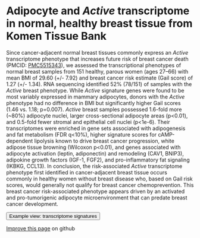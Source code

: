 # Adipocyte and *Active* transcriptome in normal, healthy breast tissue from Komen Tissue Bank

Since cancer-adjacent normal breast tissues commonly express an *Active* transcriptome phenotype that increases future risk of breast cancer death (PMCID: [PMC5515343](https://www.ncbi.nlm.nih.gov/pmc/articles/PMC5515343/)), we assessed the transcriptional phenotypes of normal breast samples from 151 healthy, parous women (ages 27–66) with mean BMI of 29.60 (+/- 7.92) and breast cancer risk estimate (Gail score) of 1.27 (+/- 1.34). RNA sequencing identified 52% (78/151) of samples with the *Active* breast phenotype. While *Active* signature genes were found to be most variably expressed in mammary adipocytes, donors with the *Active* phenotype had no difference in BMI but significantly higher Gail scores (1.46 vs. 1.18; p=0.007). *Active* breast samples possessed 1.6-fold more (~80%) adipocyte nuclei, larger cross-sectional adipocyte areas (p<0.01), and 0.5-fold fewer stromal and epithelial cell nuclei (p<1e-6). Their transcriptomes were enriched in gene sets associated with adipogenesis and fat metabolism (FDR q<10%), higher signature scores for cAMP-dependent lipolysis known to drive breast cancer progression, white adipose tissue browning (Wilcoxon p<0.01), and genes associated with adipocyte activation (leptin, adiponectin) and remodeling (CAV1, BNIP3), adipokine growth factors (IGF-1, FGF2), and pro-inflammatory fat signaling (IKBKG, CCL13). In conclusion, the risk-associated *Active* transcriptome phenotype first identified in cancer-adjacent breast tissue occurs commonly in healthy women without breast disease who, based on Gail risk scores, would generally not qualify for breast cancer chemoprevention. This breast cancer risk-associated phenotype appears driven by an activated and pro-tumorigenic adipocyte microenvironment that can predate breast cancer development.    

<button class="cohortButton" data-bookmark="4618d22010817aedd9412fdc39f04f32">Example view: transcriptome signatures</button>

[Improve this page](https://github.com/ucscXena/cohortMetaData/blob/master/cohort_Normal%20Breast%20(Benz%202020)/info.mdown) on github
